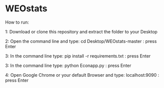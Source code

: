 # WEOstats

How to run:

1: Download or clone this repository and extract the folder to your Desktop

2: Open the command line and type: cd Desktop/WEOstats-master : press Enter

3: In the command line type: pip install -r requirements.txt : press Enter

3: In the command line type: python Econapp.py : press Enter

4: Open Google Chrome or your default Browser and type: localhost:9090 : press Enter



